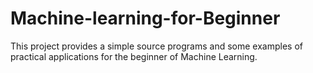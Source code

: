 # Machine-learning-for-Beginner
This project provides  a simple source programs and some examples of practical applications for the beginner of Machine Learning.
